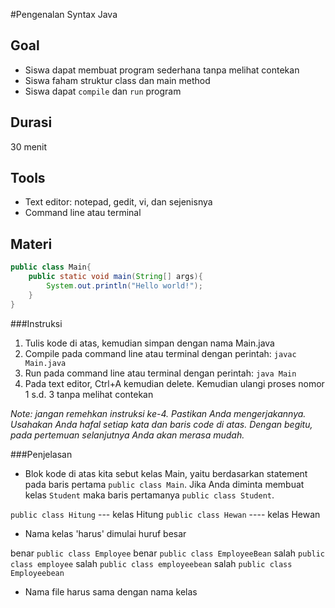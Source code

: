 #Pengenalan Syntax Java

## Goal
* Siswa dapat membuat program sederhana tanpa melihat contekan
* Siswa faham struktur class dan main method
* Siswa dapat `compile` dan `run` program

## Durasi
30 menit

## Tools
* Text editor: notepad, gedit, vi, dan sejenisnya
* Command line atau terminal

## Materi
```java
public class Main{
	public static void main(String[] args){
		System.out.println("Hello world!");
	}
}
```
###Instruksi
1. Tulis kode di atas, kemudian simpan dengan nama Main.java
2. Compile pada command line atau terminal dengan perintah: `javac Main.java`
3. Run pada command line atau terminal dengan perintah: `java Main`
4. Pada text editor, Ctrl+A kemudian delete. Kemudian ulangi proses nomor 1 s.d. 3 tanpa melihat contekan

*Note: jangan remehkan instruksi ke-4. Pastikan Anda mengerjakannya. Usahakan Anda hafal setiap kata dan baris code di atas. Dengan begitu, pada pertemuan selanjutnya Anda akan merasa mudah.*

###Penjelasan
* Blok kode di atas kita sebut kelas Main, yaitu berdasarkan statement pada baris pertama `public class Main`. Jika Anda diminta membuat kelas `Student` maka baris pertamanya `public class Student`.

`public class Hitung` --- kelas Hitung
`public class Hewan` ---- kelas Hewan

* Nama kelas 'harus' dimulai huruf besar

benar `public class Employee`
benar `public class EmployeeBean`
salah `public class employee`
salah `public class employeebean`
salah `public class Employeebean`

* Nama file harus sama dengan nama kelas

